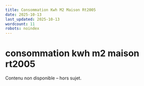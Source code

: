 ```yaml
---
title: Consommation Kwh M2 Maison Rt2005
date: 2025-10-13
last_updated: 2025-10-13
wordcount: 11
robots: noindex
---
```


# consommation kwh m2 maison rt2005

Contenu non disponible – hors sujet.
